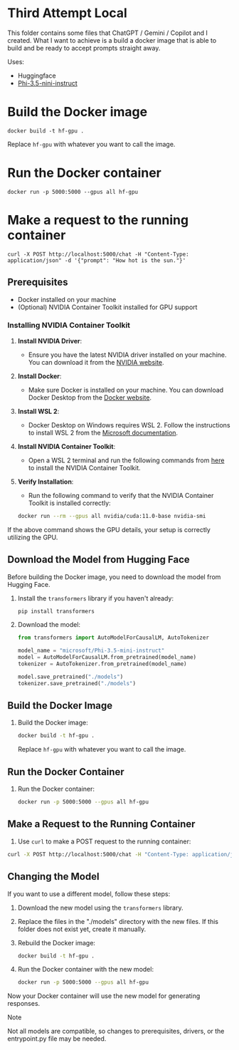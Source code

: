 # Third Attempt Local

This folder contains some files that ChatGPT / Gemini / Copilot and I created. 
What I want to achieve is a build a docker image that is able to build and be ready to accept prompts straight away.

Uses:
- Huggingface
- [Phi-3.5-nini-instruct](https://huggingface.co/microsoft/Phi-3.5-mini-instruct)


# Build the Docker image
```docker build -t hf-gpu .```

Replace ```hf-gpu``` with whatever you want to call the image.

# Run the Docker container
```docker run -p 5000:5000 --gpus all hf-gpu```


# Make a request to the running container
```curl -X POST http://localhost:5000/chat -H "Content-Type: application/json" -d '{"prompt": "How hot is the sun."}'```

## Prerequisites

- Docker installed on your machine
- (Optional) NVIDIA Container Toolkit installed for GPU support

### Installing NVIDIA Container Toolkit

1. **Install NVIDIA Driver**:
    - Ensure you have the latest NVIDIA driver installed on your machine. You can download it from the [NVIDIA website](https://www.nvidia.com/Download/index.aspx).

2. **Install Docker**:
    - Make sure Docker is installed on your machine. You can download Docker Desktop from the [Docker website](https://www.docker.com/products/docker-desktop).

3. **Install WSL 2**:
    - Docker Desktop on Windows requires WSL 2. Follow the instructions to install WSL 2 from the [Microsoft documentation](https://docs.microsoft.com/en-us/windows/wsl/install).

4. **Install NVIDIA Container Toolkit**:
    - Open a WSL 2 terminal and run the following commands from [here](https://docs.nvidia.com/datacenter/cloud-native/container-toolkit/latest/install-guide.html#installing-with-apt) to install the NVIDIA Container Toolkit.

5. **Verify Installation**:
    - Run the following command to verify that the NVIDIA Container Toolkit is installed correctly:
    ```sh
    docker run --rm --gpus all nvidia/cuda:11.0-base nvidia-smi
    ```

If the above command shows the GPU details, your setup is correctly utilizing the GPU.


## Download the Model from Hugging Face

Before building the Docker image, you need to download the model from Hugging Face.

1. Install the `transformers` library if you haven't already:
    ```sh
    pip install transformers
    ```

2. Download the model:
    ```python
    from transformers import AutoModelForCausalLM, AutoTokenizer

    model_name = "microsoft/Phi-3.5-mini-instruct"
    model = AutoModelForCausalLM.from_pretrained(model_name)
    tokenizer = AutoTokenizer.from_pretrained(model_name)

    model.save_pretrained("./models")
    tokenizer.save_pretrained("./models")
    ```

## Build the Docker Image

1. Build the Docker image:
    ```sh
    docker build -t hf-gpu .
    ```

    Replace `hf-gpu` with whatever you want to call the image.

## Run the Docker Container

1. Run the Docker container:
    ```sh
    docker run -p 5000:5000 --gpus all hf-gpu
    ```

## Make a Request to the Running Container


1. Use `curl` to make a POST request to the running container:

```sh
curl -X POST http://localhost:5000/chat -H "Content-Type: application/json" -d '{"prompt": "How hot is the sun."}'
```




## Changing the Model

If you want to use a different model, follow these steps:

1. Download the new model using the `transformers` library.

2. Replace the files in the "./models" directory with the new files. If this folder does not exist yet, create it manually.

3. Rebuild the Docker image:
    ```sh
    docker build -t hf-gpu .
    ```

4. Run the Docker container with the new model:
    ```sh
    docker run -p 5000:5000 --gpus all hf-gpu
    ```

Now your Docker container will use the new model for generating responses.

> [!NOTE]  
> Not all models are compatible, so changes to prerequisites, drivers, or the entrypoint.py file may be needed.
